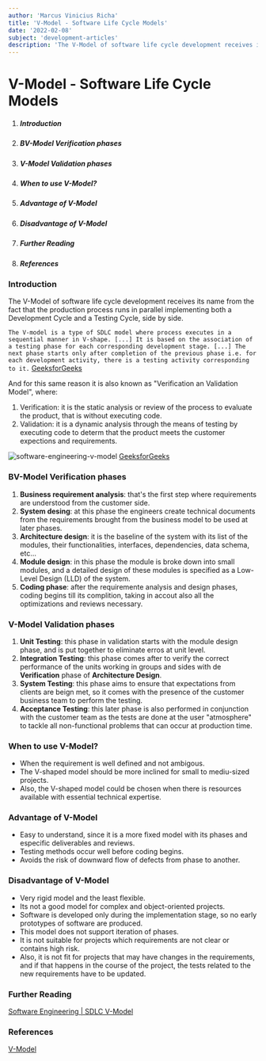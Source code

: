 ```yaml
---
author: 'Marcus Vinicius Richa'
title: 'V-Model - Software Life Cycle Models'
date: '2022-02-08'
subject: 'development-articles'
description: 'The V-Model of software life cycle development receives its name from the fact that the production process runs in parallel implementing both a Development Cycle and a Testing Cycle, side by side.'
---
```


# V-Model - Software Life Cycle Models

1. ##### Introduction   
2. ##### BV-Model Verification phases
3. ##### V-Model Validation phases  
4. ##### When to use V-Model?
5. ##### Advantage of V-Model
6. ##### Disadvantage of V-Model
9. ##### Further Reading
10. ##### References

### Introduction

The V-Model of software life cycle development receives its name from the fact that the production process runs in parallel implementing both a Development Cycle and a Testing Cycle, side by side. 

`The V-model is a type of SDLC model where process executes in a sequential manner in V-shape. [...] It is based on the association of a testing phase for each corresponding development stage. [...] The next phase starts only after completion of the previous phase i.e. for each development activity, there is a testing activity corresponding to it.` 
[GeeksforGeeks](https://www.geeksforgeeks.org/software-engineering-sdlc-v-model/)


And for this same reason it is also known as "Verification an Validation Model", where:

1. Verification: it is the static analysis or review of the process to evaluate the product, that is without executing code.
2. Validation: it is a dynamic analysis through the means of testing by executing code to determ that the product meets the customer expections and requirements.

![software-engineering-v-model](/images/articles/dev-ops/software-engineering-v-model.png)
[GeeksforGeeks](https://www.geeksforgeeks.org/software-engineering-sdlc-v-model/)

### BV-Model Verification phases

1. **Business requirement analysis**: that's the first step where requirements are understood from the customer side.
2. **System desing**: at this phase the engineers create technical documents from the requirements brought from the business model to be used at later phases.
3. **Architecture design**: it is the baseline of the system with its list of the modules, their functionalities, interfaces, dependencies, data schema, etc...
4. **Module design**: in this phase the module is broke down into small modules, and a detailed design of these modules is specified as a Low-Level Design (LLD) of the system.
5. **Coding phase**: after the requiremente analysis and design phases, coding begins till its complition, taking in accout also all the optimizations and reviews necessary.

### V-Model Validation phases

1. **Unit Testing**: this phase in validation starts with the module design phase, and is put together to eliminate erros at unit level.
2. **Integration Testing**: this phase comes after to verify the correct performance of the units working in groups and sides with de **Verification** phase of **Architecture Design**.
3. **System Testing**: this phase aims to ensure that expectations from clients are beign met, so it comes with the presence of the customer business team to perform the testing.
4. **Acceptance Testing**: this later phase is also performed in conjunction with the customer team as the tests are done at the user "atmosphere" to tackle all non-functional problems that can occur at production time.

### When to use V-Model? 

- When the requirement is well defined and not ambigous.
- The V-shaped model should be more inclined for small to mediu-sized projects.
- Also, the V-shaped model could be chosen when there is resources available with essential technical expertise.

### Advantage of V-Model

- Easy to understand, since it is a more fixed model with its phases and especific deliverables and reviews.
- Testing methods occur well before coding begins.
- Avoids the risk of downward flow of defects from phase to another.

### Disadvantage of V-Model

- Very rigid model and the least flexible.
- Its not a good model for complex and object-oriented projects.
- Software is developed only during the implementation stage, so no early prototypes of software are produced.
- This model does not support iteration of phases.
- It is not suitable for projects which requirements are not clear or contains high risk.
- Also, it is not fit for projects that may have changes in the requirements, and if that happens in the course of the project, the tests related to the new requirements have to be updated.



### Further Reading

[Software Engineering | SDLC V-Model](https://www.geeksforgeeks.org/software-engineering-sdlc-v-model/)

### References


[V-Model](https://www.javatpoint.com/software-engineering-v-model)


